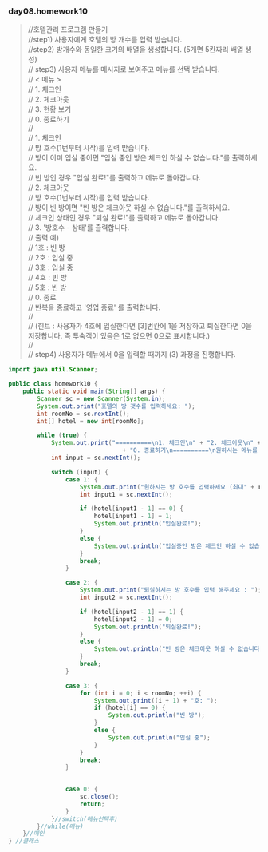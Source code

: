 ### day08.homework10
> //호텔관리 프로그램 만들기    
> //step1) 사용자에게 호텔의 방 개수를 입력 받습니다.    
> //step2) 방개수와 동일한 크기의 배열을 생성합니다. (5개면 5칸짜리 배열 생성)    
> //  step3) 사용자 메뉴를 메시지로 보여주고 메뉴를 선택 받습니다.    
> //      < 메뉴 >    
> //      1. 체크인    
> //      2. 체크아웃    
> //      3. 현황 보기    
> //      0. 종료하기    
> //    
> //      1. 체크인    
> //          방 호수(1번부터 시작)를 입력 받습니다.    
> //          방이 이미 입실 중이면 "입실 중인 방은 체크인 하실 수 없습니다."를 출력하세요.    
> //          빈 방인 경우 "입실 완료!"를 출력하고 메뉴로 돌아갑니다.    
> //      2. 체크아웃    
> //          방 호수(1번부터 시작)를 입력 받습니다.    
> //          방이 빈 방이면 "빈 방은 체크아웃 하실 수 없습니다."를 출력하세요.    
> //          체크인 상태인 경우 "퇴실 완료!"를 출력하고 메뉴로 돌아갑니다.    
> //      3. '방호수 - 상태'를 출력합니다.    
> //          출력 예)    
> //              1호 : 빈 방    
> //              2호 : 입실 중    
> //              3호 : 입실 중    
> //              4호 : 빈 방    
> //              5호 : 빈 방    
> //      0. 종료    
> //          반복을 종료하고 '영업 종료' 를 출력합니다.    
> //    
> //  (힌트 : 사용자가 4호에 입실한다면 [3]번칸에 1을 저장하고 퇴실한다면 0을 저장합니다. 즉 투숙객이 있음은 1로 없으면 0으로 표시합니다.)    
> //    
> //  step4) 사용자가 메뉴에서 0을 입력할 때까지 (3) 과정을 진행합니다.    
```java
import java.util.Scanner;

public class homework10 {
	public static void main(String[] args) {
		Scanner sc = new Scanner(System.in);
		System.out.print("호텔의 방 갯수를 입력하세요: ");
		int roomNo = sc.nextInt();
		int[] hotel = new int[roomNo];

		while (true) {
			System.out.print("==========\n1. 체크인\n" + "2. 체크아웃\n" + "3. 현황 보기\n" 
								+ "0. 종료하기\n==========\n원하시는 메뉴를 선택하세요: ");
			int input = sc.nextInt();

			switch (input) {
				case 1: {
					System.out.print("원하시는 방 호수를 입력하세요 (최대" + roomNo + ") : ");
					int input1 = sc.nextInt();

					if (hotel[input1 - 1] == 0) {
						hotel[input1 - 1] = 1;
						System.out.println("입실완료!");
					} 
					else {
						System.out.println("입실중인 방은 체크인 하실 수 없습니다.");
					}
					break;
				}

				case 2: {
					System.out.print("퇴실하시는 방 호수를 입력 해주세요 : ");
					int input2 = sc.nextInt();

					if (hotel[input2 - 1] == 1) {
						hotel[input2 - 1] = 0;
						System.out.println("퇴실완료!");
					} 
					else {
						System.out.println("빈 방은 체크아웃 하실 수 없습니다.");
					}
					break;
				}

				case 3: {
					for (int i = 0; i < roomNo; ++i) {
						System.out.print((i + 1) + "호: ");
						if (hotel[i] == 0) {
							System.out.println("빈 방");
						}
						else {
							System.out.println("입실 중");
						}
					}
					break;
				}	
				

				case 0: {
					sc.close();
					return;
				}
			}//switch(메뉴선택후)
		}//while(메뉴)
	}//메인
} //클래스
```
